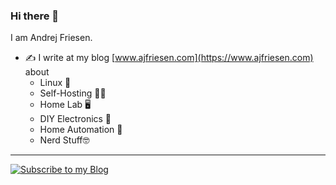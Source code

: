 ### Hi there 👋

I am Andrej Friesen.

<!-- - 🔭 I am currently working on a flutter app called [FitLib](https://github.com/ajfriesen/fitlib)
- 👯 I just startet mentoring 2 friends. Helping them to get into IT -->
- ✍️ I write  at my blog [www.ajfriesen.com](https://www.ajfriesen.com) about
  - Linux 🐧
  - Self-Hosting 🧑‍💻
  - Home Lab 🖥️
  - DIY Electronics 🔌
  - Home Automation 🤖
  - Nerd Stuff🤓

---

[![Subscribe to my Blog](https://img.shields.io/badge/Subscribe%20to%20my%20Blog%20-subscribe-red.svg)](https://www.ajfriesen.com/#/portal/signup)
